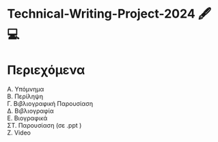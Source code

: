 # Technical-Writing-Project-2024 🖋️💻


# Περιεχόμενα   <br>
Α. Υπόμνημα   <br>
Β. Περίληψη    <br>
Γ. Βιβλιογραφική Παρουσίαση    <br>
Δ. Βιβλιογραφία                <br>
Ε. Βιογραφικά                  <br>
ΣΤ. Παρουσίαση (σε .ppt )      <br>
Ζ. Video                       <br>
